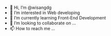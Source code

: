 - 👋 Hi, I’m @wisangdg
- 👀 I’m interested in Web developing
- 🌱 I’m currently learning Front-End Development
- 💞️ I’m looking to collaborate on ...
- 📫 How to reach me ...

<!---
wisangdg/wisangdg is a ✨ special ✨ repository because its `README.md` (this file) appears on your GitHub profile.
You can click the Preview link to take a look at your changes.
--->
